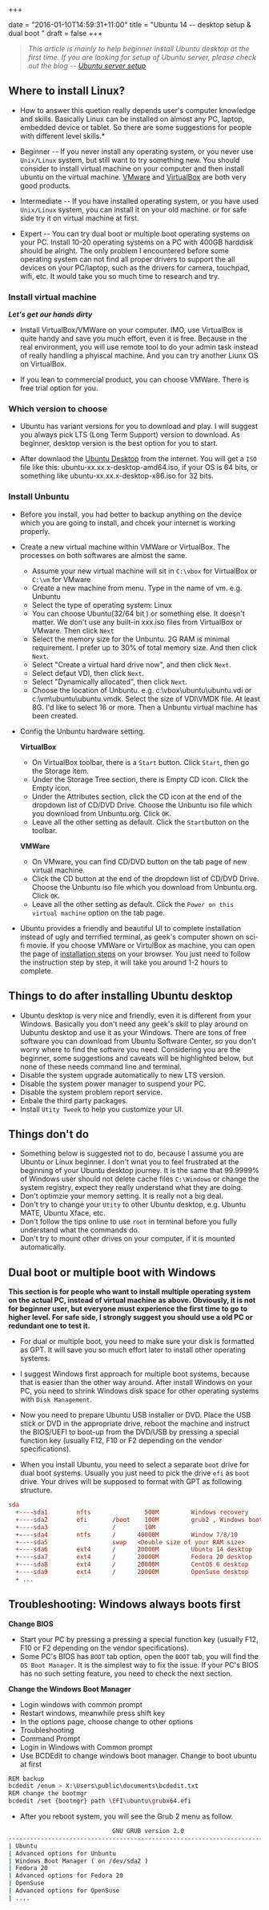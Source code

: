 +++


date = "2016-01-10T14:59:31+11:00"
title = "Ubuntu 14 -- desktop setup & dual boot "
draft = false
+++

> *This article is mainly to help beginner install Ubuntu desktop at the first time. If you are looking for setup of Ubuntu server, please check out the blog -- [Ubuntu server setup](/blog/ubuntu-server-14/)*


## Where to install Linux?

* How to answer this quetion really depends user's computer knowledge and skills. Basically Linux can be installed on almost any PC, laptop, embedded device or tablet. So there are some suggestions for people with different level skills.*

* Beginner -- If you never install any operating system, or you never use `Unix/Linux` system, but still want to try something new. You should consider to install virtual machine on your computer and then install ubuntu on the virtual machine. [VMware](http://www.vmware.com) and [VirtualBox](https://www.virtualbox.org) are both very good products. 
    
* Intermediate -- If you have installed operating system, or you have used `Unix/Linux` system, you can install it on your old machine. or for safe side try it on virtual machine at first. 

* Expert -- You can try dual boot or multiple boot operating systems on your PC. Install 10-20 operating systems on a PC with 400GB harddisk should be alright. The only problem I encountered before some operating system can not find all proper drivers to support the all devices on your PC/laptop, such as the drivers for camera, touchpad, wifi, etc. It would take you so much time to research and try. 


### Install virtual machine

__*Let's get our hands dirty*__

* Install VirtualBox/VMWare on your computer. IMO, use VirtualBox is quite handy and save you much effort, even it is free. Because in the real environment, you will use remote tool to do your admin task instead of really handling a phyiscal machine. And you can try another Liunx OS on VirtualBox.

* If you lean to commercial product, you can choose VMWare. There is free trial option for you. 

### Which version to choose

* Ubuntu has variant versions for you to download and play. I will suggest you always pick LTS (Long Term Support) version to download. As beginner, desktop version is the best option for you to start. 

* After downlaod the [Ubuntu Desktop](https://www.ubuntu.com/download/desktop) from the internet. You will get a `ISO` file like this: ubuntu-xx.xx.x-desktop-amd64.iso, if your OS is 64 bits, or something like ubuntu-xx.xx.x-desktop-x86.iso for 32 bits.


### Install Unbuntu

* Before you install, you had better to backup anything on the device which you are going to install, and chcek your internet is working properly. 

* Create a new virtual machine within VMWare or VirtualBox. The processes on both softwares are almost the same. 
    * Assume your new virtual machine will sit in `C:\vbox` for VirtualBox or `C:\vm` for VMware 
    * Create a new machine from menu. Type in the name of vm. e.g. Unbuntu
    * Select the type of operating system: Linux
    * You can choose Ubuntu(32/64 bit ) or something else. It doesn't matter. We don't use any built-in xxx.iso files from VirtualBox or VMware. Then click `Next`
    * Select the memory size for the Unbuntu. 2G RAM is minimal requirement. I prefer up to 30% of total memory size. And then click `Next`.
    * Select "Create a virtual hard drive now", and then click `Next`.
    * Select defaut VDI, then click `Next`.
    * Select "Dynamically allocated", then click `Next`.
    * Choose the location of Unbuntu. e.g. c:\vbox\ubuntu\ubuntu.vdi or c:\vm\ubuntu\ubuntu.vmdk. Select the size of VDI\VMDK file. At least 8G. I'd like to select 16 or more. Then a Unbuntu virtual machine has been created. 
 
* Config the Unbuntu hardware setting. 

    **VirtualBox**

    * On VirtualBox toolbar, there is a `Start` button. Click `Start`, then go the Storage item. 
    * Under the Storage Tree section, there is Empty CD icon. Click the Empty icon.     
    * Under the Attributes section, click the CD icon at the end of the dropdown list of CD/DVD Drive. Choose the Unbuntu iso file which you download from Unbuntu.org. Click `OK`.
    * Leave all the other setting as default. Click the `Start`button on the toolbar. 

    **VMWare**

    * On VMware, you can find CD/DVD button on the tab page of new virtual machine. 
    * Click the CD button at the end of the dropdown list of CD/DVD Drive. Choose the Unbuntu iso file which you download from Unbuntu.org. Click `OK`.
    * Leave all the other setting as default. Click the `Power on this virtual machine` option on the tab page. 


* Ubuntu provides a friendly and beautiful UI to complete installation instead of ugly and terrified terminal, as geek's computer shown on sci-fi movie. If you choose VMWare or VirtulBox as machine, you can open the page of [installation steps](https://www.ubuntu.com/download/desktop/install-ubuntu-desktop) on your browser. You just need to follow the instruction step by step, it will take you around 1-2 hours to complete. 

## Things to do after installing Ubuntu desktop

* Ubuntu desktop is very nice and friendly, even it is different from your Windows. Basically you don't need any geek's skill to play around on Uubuntu desktop and use it as your Windows. There are tons of free software you can download from Ubuntu Software Center, so you don't worry where to find the softwre you need. Considering you are the beginner, some suggestions and caveats will be highlighted below, but none of these needs command line and terminal. 
 * Disable the system upgrade automatically to new LTS version.
 * Disable the system power manager to suspend your PC.
 * Disable the system problem report service.
 * Enbale the third party packages. 
 * Install `Utity Tweek` to help you customize your UI. 

## Things don't do

* Something below is suggested not to do, because I assume you are Ubuntu or Linux beginner. I don't wnat you to feel frustrated at the beginning of your Ubuntu desktop journey. It is the same that 99.9999% of Windows user should not delete cache files `C:\Windows` or change the system registry, expect they really understand what they are doing.     
 * Don't optimzie your memory setting. It is really not a big deal. 
 * Don't try to change your `Utity` to other Ubuntu desktop, e.g. Ubuntu MATE, Ubuntu Xface, etc.    
 * Don't follow the tips online to use `root` in terminal before you fully understand what the commands do.
 * Don't try to mount other drives on your computer, if it is mounted automatically.   


## Dual boot or multiple boot with Windows

**This section is for  people who want to install multiple operating system on the actual PC, instead of virtual machine as above. Obviously, it is not for beginner user, but everyone must experience the first time to go to higher level. For safe side, I strongly suggest you should use a old PC or redundant one to test it.**

* For dual or multiple boot, you need to make sure your disk is formatted as GPT. It will save you so much effort later to install other operating systems. 

* I suggest Windows first approach for multiple boot systems, because that is easier than the other way around. After install Windows on your PC, you need to shrink Windows disk space for other operating systems with `Disk Management`. 

* Now you need to prepare Ubuntu USB installer or DVD. Place the USB stick or DVD in the appropriate drive, reboot the machine and instruct the BIOS/UEFI to boot-up from the DVD/USB by pressing a special function key (usually F12, F10 or F2 depending on the vendor specifications).

* When you install Ubuntu, you need to select a separate `boot` drive for dual boot systems. Usually you just need to pick the drive `efi` as `boot` drive. Your drives will be supposed to format with GPT as following structure.

```ini
sda
  +----sda1        nfts               500M         Windows recovery
  +----sda2        efi       /boot    100M         grub2 , Windows boot manager
  +----sda3                  /        10M            
  +----sda4        ntfs      /      40000M         Window 7/8/10
  +----sda5                  swap   <Double size of your RAM size>   
  +----sda6        ext4      /      20000M         Ubuntu 14 desktop
  +----sda7        ext4      /      20000M         Fedora 20 desktop           
  +----sda8        ext4      /      20000M         CentOS 6 desktop
  +----sda9        ext4      /      20000M         OpenSuse desktop
  + ...
```

## Troubleshooting: Windows always boots first

**Change BIOS**
* Start your PC by pressing a pressing a special function key (usually F12, F10 or F2 depending on the vendor specifications).
* Some PC's BIOS has `BOOT` tab option, open the `BOOT` tab, you will find the `OS Boot Manager`. It is the simplest way to fix the issue. If your PC's BIOS has no such setting feature, you need to check the next section. 

**Change the Windows Boot Manager**
* Login windows with common prompt 
* Restart windows, meanwhile press shift key
* In the options page, choose change to other options
* Troubleshooting
* Command Prompt
* Login in Windows with Common prompt
* Use BCDEdit to change windows boot manager. Change to boot ubuntu at first

```bash
REM backup
bcdedit /enum > X:\Users\public\documents\bcdedit.txt
REM change the bootmgr 
bcdedit /set {bootmgr} path \EFI\ubuntu\grubx64.efi
```
* After you reboot system, you will see the Grub 2 menu as follow.

```bash
                             GNU GRUB version 2.0
---------------------------------------------------------------------------------- 
| Ubuntu 
| Advanced options for Unbuntu
| Windows Boot Manager ( on /dev/sda2 )
| Fedora 20
| Advanced options for Fedora 20
| OpenSuse 
| Advanced options for OpenSuse
| ....

```

